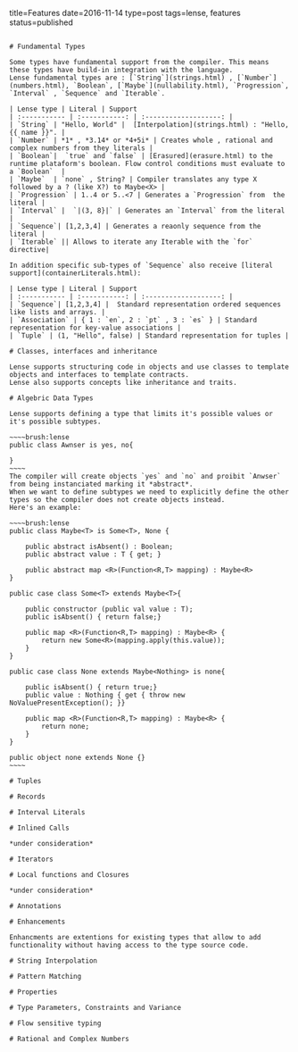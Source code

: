title=Features
date=2016-11-14
type=post
tags=lense, features
status=published
~~~~~~

# Fundamental Types

Some types have fundamental support from the compiler. This means these types have build-in integration with the language.
Lense fundamental types are : [`String`](strings.html) , [`Number`](numbers.html), `Boolean`, [`Maybe`](nullability.html), `Progression`, `Interval` , `Sequence` and `Iterable`. 

| Lense type | Literal | Support
| :----------- | :-----------: | :-------------------: |   
| `String` | "Hello, World" |  [Interpolation](strings.html) : "Hello, {{ name }}". |   
| `Number` | *1* , *3.14* or *4+5i* | Creates whole , rational and complex numbers from they literals |  
| `Boolean`|  `true` and `false` | [Erasured](erasure.html) to the runtime plataform's boolean. Flow control conditions must evaluate to a `Boolean`  |
| `Maybe`  | `none` , String? | Compiler translates any type X followed by a ? (like X?) to Maybe<X> |
| `Progression` | 1..4 or 5..<7 | Generates a `Progression` from  the literal |
| `Interval` |  `|(3, 8}|` | Generates an `Interval` from the literal |
| `Sequence`| [1,2,3,4] | Generates a reaonly sequence from the literal |
| `Iterable` || Allows to iterate any Iterable with the `for` directive|  

In addition specific sub-types of `Sequence` also receive [literal support](containerLiterals.html):

| Lense type | Literal | Support
| :----------- | :-----------: | :-------------------: |   
| `Sequence`| [1,2,3,4] |  Standard representation ordered sequences like lists and arrays. |
| `Association` | { 1 : `en`, 2 : `pt` , 3 : `es` } | Standard representation for key-value associations | 
| `Tuple` | (1, "Hello", false) | Standard representation for tuples |

# Classes, interfaces and inheritance

Lense supports structuring code in objects and use classes to template objects and interfaces to template contracts.
Lense also supports concepts like inheritance and traits.

# Algebric Data Types

Lense supports defining a type that limits it's possible values or it's possible subtypes. 

~~~~brush:lense
public class Awnser is yes, no{

}
~~~~
The compiler will create objects `yes` and `no` and proibit `Anwser` from being instanciated marking it *abstract*.
When we want to define subtypes we need to explicitly define the other types so the compiler does not create objects instead.
Here's an example:

~~~~brush:lense
public class Maybe<T> is Some<T>, None {

	public abstract isAbsent() : Boolean;
	public abstract value : T { get; }

	public abstract map <R>(Function<R,T> mapping) : Maybe<R>
}  

public case class Some<T> extends Maybe<T>{ 

	public constructor (public val value : T);	
	public isAbsent() { return false;}
	
	public map <R>(Function<R,T> mapping) : Maybe<R> {
		return new Some<R>(mapping.apply(this.value));
	}
}

public case class None extends Maybe<Nothing> is none{ 

	public isAbsent() { return true;}
	public value : Nothing { get { throw new NoValuePresentException(); }}
		
	public map <R>(Function<R,T> mapping) : Maybe<R> {
		return none;
	}		
}

public object none extends None {}
~~~~

# Tuples

# Records

# Interval Literals

# Inlined Calls

*under consideration*

# Iterators

# Local functions and Closures

*under consideration*

# Annotations

# Enhancements

Enhancments are extentions for existing types that allow to add functionality without having access to the type source code.

# String Interpolation

# Pattern Matching

# Properties

# Type Parameters, Constraints and Variance

# Flow sensitive typing 

# Rational and Complex Numbers
